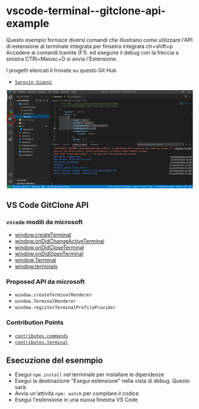 # vscode-terminal--gitclone-api-example

Questo esempio fornisce diversi comandi che illustrano come utilizzare l'API di estensione al terminale integrata per finsetra integrata ctr+shift+p Accedere ai comandi tramite (F1).
 ed eseguire il debug con la freccia a sinistra CTRl+Maiusc+D si avvia  l'Estensione.

I progetti elencati li trovate su questo Git Hub

- [`Saresin Gianni`](https://github.com/saresingianni?tab=repositories)

![demo](demo.png)

## VS Code GitClone API

### `vscode` modili  da microsoft

- [window.createTerminal](https://code.visualstudio.com/api/references/vscode-api#window.createTerminal)
- [window.onDidChangeActiveTerminal](https://code.visualstudio.com/api/references/vscode-api#window.onDidChangeActiveTerminal)
- [window.onDidCloseTerminal](https://code.visualstudio.com/api/references/vscode-api#window.onDidCloseTerminal)
- [window.onDidOpenTerminal](https://code.visualstudio.com/api/references/vscode-api#window.onDidOpenTerminal)
- [window.Terminal](https://code.visualstudio.com/api/references/vscode-api#window.Terminal)
- [window.terminals](https://code.visualstudio.com/api/references/vscode-api#window.terminals)

### Proposed API da microsoft

- `window.createTerminalRenderer`
- `window.TerminalRenderer`
- `window.registerTerminalProfileProvider`

### Contribution Points

- [`contributes.commands`](https://code.visualstudio.com/api/references/contribution-points#contributes.commands)
- [`contributes.terminal`](https://code.visualstudio.com/updates/v1_57#_terminal-profile-contributions)

## Esecuzione del esenmpio

- Esegui `npm install` nel terminale per installare le dipendenze
- Esegui la destinazione "Esegui estensione" nella vista di debug. Questo sarà:
- Avvia un'attività `npm: watch` per compilare il codice
- Esegui l'estensione in una nuova finestra VS Code
